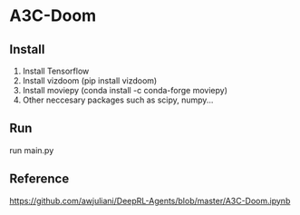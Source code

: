 # A3C-Doom

## Install

1. Install Tensorflow
2. Install vizdoom (pip install vizdoom)
3. Install moviepy (conda install -c conda-forge moviepy)
3. Other neccesary packages such as scipy, numpy...

## Run
run main.py

## Reference
https://github.com/awjuliani/DeepRL-Agents/blob/master/A3C-Doom.ipynb
